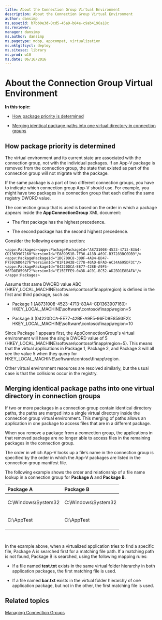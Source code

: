```yaml
---
title: About the Connection Group Virtual Environment
description: About the Connection Group Virtual Environment
author: dansimp
ms.assetid: b7bb0e3d-8cd5-45a9-b84e-c9ab4196a18c
ms.reviewer: 
manager: dansimp
ms.author: dansimp
ms.pagetype: mdop, appcompat, virtualization
ms.mktglfcycl: deploy
ms.sitesec: library
ms.prod: w10
ms.date: 06/16/2016
---
```



# About the Connection Group Virtual Environment


**In this topic:**

-   [How package priority is determined](#bkmk-pkg-priority-deter)

-   [Merging identical package paths into one virtual directory in connection groups](#bkmk-merged-root-ve-exp)

## <a href="" id="bkmk-pkg-priority-deter"></a>How package priority is determined


The virtual environment and its current state are associated with the connection group, not with the individual packages. If an App-V package is removed from the connection group, the state that existed as part of the connection group will not migrate with the package.

If the same package is a part of two different connection groups, you have to indicate which connection group App-V should use. For example, you might have two packages in a connection group that each define the same registry DWORD value.

The connection group that is used is based on the order in which a package appears inside the **AppConnectionGroup** XML document:

-   The first package has the highest precedence.

-   The second package has the second highest precedence.

Consider the following example section:

``` syntax
<appv:Packages><appv:PackagePackageId="A8731008-4523-4713-83A4-CD1363907160"VersionId="E889951B-7F30-418B-A69C-B37283BC0DB9"/><appv:PackagePackageId="1DC709C8-309F-4AB4-BD47-F75926D04276"VersionId="01F1943B-C778-40AD-BFAD-AC34A695DF3C"/><appv:PackagePackageId="04220DCA-EE77-42BE-A9F5-96FD8E8593F2"VersionId="E15EFFE9-043D-4C01-BC52-AD2BD1E8BAFA"/></appv:Packages>
```

Assume that same DWORD value ABC (HKEY\_LOCAL\_MACHINE\\software\\contoso\\finapp\\region) is defined in the first and third package, such as:

-   Package 1 (A8731008-4523-4713-83A4-CD1363907160): HKEY\_LOCAL\_MACHINE\\software\\contoso\\finapp\\region=5

-   Package 3 (04220DCA-EE77-42BE-A9F5-96FD8E8593F2): HKEY\_LOCAL\_MACHINE\\software\\contoso\\finapp\\region=10

Since Package 1 appears first, the AppConnectionGroup's virtual environment will have the single DWORD value of 5 (HKEY\_LOCAL\_MACHINE\\software\\contoso\\finapp\\region=5). This means that the virtual applications in Package 1, Package 2, and Package 3 will all see the value 5 when they query for HKEY\_LOCAL\_MACHINE\\software\\contoso\\finapp\\region.

Other virtual environment resources are resolved similarly, but the usual case is that the collisions occur in the registry.

## <a href="" id="bkmk-merged-root-ve-exp"></a>Merging identical package paths into one virtual directory in connection groups


If two or more packages in a connection group contain identical directory paths, the paths are merged into a single virtual directory inside the connection group virtual environment. This merging of paths allows an application in one package to access files that are in a different package.

When you remove a package from a connection group, the applications in that removed package are no longer able to access files in the remaining packages in the connection group.

The order in which App-V looks up a file’s name in the connection group is specified by the order in which the App-V packages are listed in the connection group manifest file.

The following example shows the order and relationship of a file name lookup in a connection group for **Package A** and **Package B**.

<table>
<colgroup>
<col width="50%" />
<col width="50%" />
</colgroup>
<thead>
<tr class="header">
<th align="left">Package A</th>
<th align="left">Package B</th>
</tr>
</thead>
<tbody>
<tr class="odd">
<td align="left"><p>C:\Windows\System32</p></td>
<td align="left"><p>C:\Windows\System32</p></td>
</tr>
<tr class="even">
<td align="left"><p>C:\AppTest</p></td>
<td align="left"><p>C:\AppTest</p></td>
</tr>
</tbody>
</table>

 

In the example above, when a virtualized application tries to find a specific file, Package A is searched first for a matching file path. If a matching path is not found, Package B is searched, using the following mapping rules:

-   If a file named **test.txt** exists in the same virtual folder hierarchy in both application packages, the first matching file is used.

-   If a file named **bar.txt** exists in the virtual folder hierarchy of one application package, but not in the other, the first matching file is used.






## Related topics


[Managing Connection Groups](managing-connection-groups51.md)

 

 





